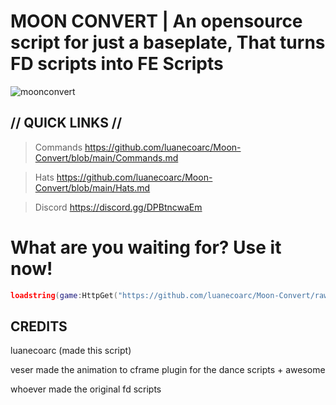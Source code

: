 # MOON CONVERT | An opensource script for just a baseplate, That turns FD scripts into FE Scripts

![moonconvert](https://github.com/luanecoarc/Moon-Convert/raw/main/moonconvert.png)

## // QUICK LINKS //

> Commands https://github.com/luanecoarc/Moon-Convert/blob/main/Commands.md

> Hats https://github.com/luanecoarc/Moon-Convert/blob/main/Hats.md

> Discord https://discord.gg/DPBtncwaEm

# What are you waiting for? Use it now!

```lua
loadstring(game:HttpGet("https://github.com/luanecoarc/Moon-Convert/raw/main/Scripts/Main/Moon%20Convert.lua", true))()
```

## CREDITS
luanecoarc (made this script)

veser made the animation to cframe plugin for the dance scripts + awesome

whoever made the original fd scripts
